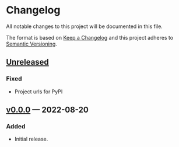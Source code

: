 Changelog
=========

All notable changes to this project will be documented in this file.

The format is based on [Keep a Changelog](http://keepachangelog.com/) and this project adheres to
[Semantic Versioning](http://semver.org/).

## [Unreleased]

[Unreleased]: https://github.com/loicgrobol/minibump/compare/v0.0.0...HEAD

### Fixed

- Project urls for PyPI

## [v0.0.0] — 2022-08-20

[v0.0.0]: https://github.com/hopsparser/hopsparser/compare/d329c1c3a2279048afb80d5218735558d475e808...v0.0.0

### Added

- Initial release.
